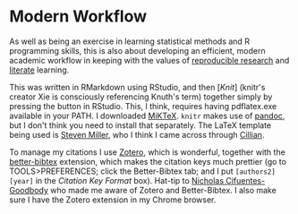# Modern Workflow

As well as being an exercise in learning statistical methods and R programming skills, this is also about developing an efficient, modern academic workflow in keeping with the values of [reproducible research](https://ieeexplore.ieee.org/ielx5/5992/5562464/05562471.pdf?tp=&arnumber=5562471&isnumber=5562464&ref=) and [literate](http://www.literateprogramming.com/knuthweb.pdf) learning.

This was written in RMarkdown using RStudio, and then [*Knit*] (knitr's creator Xie is consciously referencing Knuth's term) together simply by pressing the button in RStudio. This, I think, requires having pdflatex.exe available in your PATH. I downloaded [MiKTeX](https://miktex.org/download). `knitr` makes use of [pandoc](https://pandoc.org/), but I don't think you need to install that separately. The LaTeX template being used is [Steven Miller](https://github.com/svmiller/svm-r-markdown-templates/blob/master/svm-latex-ms.tex), who I think I came across through  [Cillian](https://github.com/cjber?tab=repositories).

To manage my citations I use [Zotero](https://www.zotero.org/download/), which is wonderful, together with the [better-bibtex](https://github.com/retorquere/zotero-better-bibtex) extension, which makes the citation keys much prettier (go to TOOLS>PREFERENCES; click the Better-Bibtex tab; and I put `[authors2][year]` in the *Citation Key Format* box). Hat-tip to [Nicholas Cifuentes-Goodbody](https://www.youtube.com/watch?v=GAVXVkcpbG0) who made me aware of Zotero and Better-Bibtex. I also make sure I have the Zotero extension in my Chrome browser.
